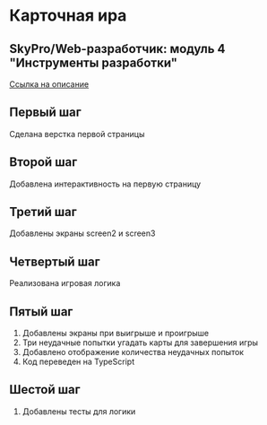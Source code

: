 # Карточная ира

## SkyPro/Web-разработчик: модуль 4 "Инструменты разработки"

[Ссылка на описание](https://skyengpublic.notion.site/fb85ecc7800244569ff1019e424c2fdf)

## Первый шаг
Сделана верстка первой страницы

## Второй шаг
Добавлена интерактивность на первую страницу

## Третий шаг
Добавлены экраны screen2 и screen3

## Четвертый шаг
Реализована игровая логика

## Пятый шаг
1. Добавлены экраны при выигрыше и проигрыше
2. Три неудачные попытки угадать карты для завершения игры
3. Добавлено отображение количества неудачных попыток
4. Код переведен на TypeScript

## Шестой шаг
1. Добавлены тесты для логики
